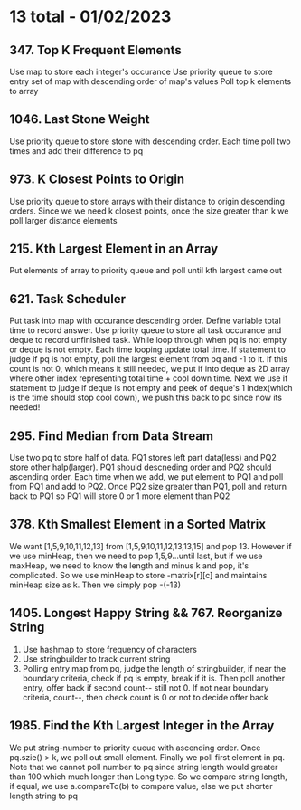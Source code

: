 # 13 total - 01/02/2023

## 347. Top K Frequent Elements
Use map to store each integer's occurance
Use priority queue to store entry set of map with descending order of map's values
Poll top k elements to array

## 1046. Last Stone Weight
Use priority queue to store stone with descending order. Each time poll two times and add their difference to pq

## 973. K Closest Points to Origin
Use priority queue to store arrays with their distance to origin descending orders. Since we we need k closest points, once the size greater than k we poll larger distance elements

## 215. Kth Largest Element in an Array
Put elements of array to priority queue and poll until kth largest came out

## 621. Task Scheduler
Put task into map with occurance descending order.
Define variable total time to record answer. Use priority queue to store all task occurance and deque to record unfinished task.
While loop through when pq is not empty or deque is not empty. Each time looping update total time. If statement to judge if pq is not empty, poll the largest element from pq and -1 to it. If this count is not 0, which means it still needed, we put if into deque as 2D array where other index representing total time + cool down time.
Next we use if statement to judge if deque is not empty and peek of deque's 1 index(which is the time should stop cool down), we push this back to pq since now its needed!

## 295. Find Median from Data Stream
Use two pq to store half of data. PQ1 stores left part data(less) and PQ2 store other halp(larger). PQ1 should descneding order and PQ2 should ascending order. Each time when we add, we put element to PQ1 and poll from PQ1 and add to PQ2. Once PQ2 size greater than PQ1, poll and return back to PQ1 so PQ1 will store 0 or 1 more element than PQ2

## 378. Kth Smallest Element in a Sorted Matrix
We want [1,5,9,10,11,12,13] from [1,5,9,10,11,12,13,13,15] and pop 13. However if we use minHeap, then we need to pop 1,5,9...until last, but if we use maxHeap, we need to know the length and minus k and pop, it's complicated. So we use minHeap to store -matrix[r][c] and maintains minHeap size as k. Then we simply pop -(-13)

## 1405. Longest Happy String && 767. Reorganize String
1. Use hashmap to store frequency of characters
2. Use stringbuilder to track current string
3. Polling entry map from pq, judge the length of stringbuilder, if near the boundary criteria, check if pq is empty, break if it is. Then poll another entry, offer back if second count-- still not 0. If not near boundary criteria, count--, then check count is 0 or not to decide offer back

## 1985. Find the Kth Largest Integer in the Array
We put string-number to priority queue with ascending order. Once pq.szie() > k, we poll out small element. Finally we poll first element in pq. Note that we cannot poll number to pq since string length would greater than 100 which much longer than Long type. So we compare string length, if equal, we use a.compareTo(b) to compare value, else we put shorter length string to pq
